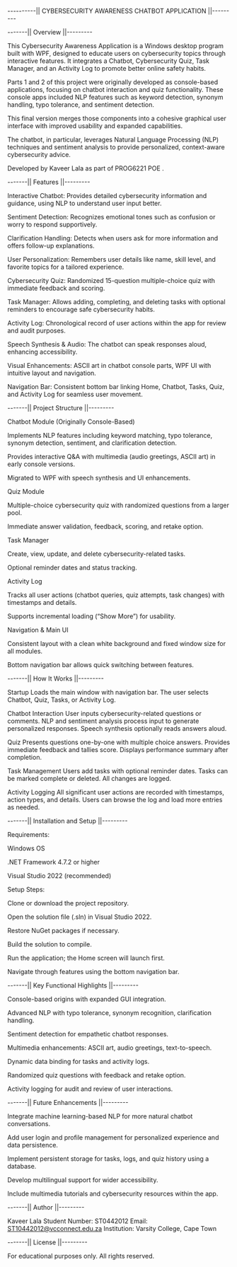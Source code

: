 ----------|| CYBERSECURITY AWARENESS CHATBOT APPLICATION ||---------

-------|| Overview ||---------

This Cybersecurity Awareness Application is a Windows desktop program built with WPF, designed to educate users on cybersecurity topics through interactive features. It integrates a Chatbot, Cybersecurity Quiz, Task Manager, and an Activity Log to promote better online safety habits.

Parts 1 and 2 of this project were originally developed as console-based applications, focusing on chatbot interaction and quiz functionality. These console apps included NLP features such as keyword detection, synonym handling, typo tolerance, and sentiment detection.

This final version merges those components into a cohesive graphical user interface with improved usability and expanded capabilities.

The chatbot, in particular, leverages Natural Language Processing (NLP) techniques and sentiment analysis to provide personalized, context-aware cybersecurity advice.

Developed by Kaveer Lala as part of PROG6221 POE .

-------|| Features ||---------

Interactive Chatbot: Provides detailed cybersecurity information and guidance, using NLP to understand user input better.

Sentiment Detection: Recognizes emotional tones such as confusion or worry to respond supportively.

Clarification Handling: Detects when users ask for more information and offers follow-up explanations.

User Personalization: Remembers user details like name, skill level, and favorite topics for a tailored experience.

Cybersecurity Quiz: Randomized 15-question multiple-choice quiz with immediate feedback and scoring.

Task Manager: Allows adding, completing, and deleting tasks with optional reminders to encourage safe cybersecurity habits.

Activity Log: Chronological record of user actions within the app for review and audit purposes.

Speech Synthesis & Audio: The chatbot can speak responses aloud, enhancing accessibility.

Visual Enhancements: ASCII art in chatbot console parts, WPF UI with intuitive layout and navigation.

Navigation Bar: Consistent bottom bar linking Home, Chatbot, Tasks, Quiz, and Activity Log for seamless user movement.

-------|| Project Structure ||---------

Chatbot Module (Originally Console-Based)

Implements NLP features including keyword matching, typo tolerance, synonym detection, sentiment, and clarification detection.

Provides interactive Q&A with multimedia (audio greetings, ASCII art) in early console versions.

Migrated to WPF with speech synthesis and UI enhancements.

Quiz Module

Multiple-choice cybersecurity quiz with randomized questions from a larger pool.

Immediate answer validation, feedback, scoring, and retake option.

Task Manager

Create, view, update, and delete cybersecurity-related tasks.

Optional reminder dates and status tracking.

Activity Log

Tracks all user actions (chatbot queries, quiz attempts, task changes) with timestamps and details.

Supports incremental loading (“Show More”) for usability.

Navigation & Main UI

Consistent layout with a clean white background and fixed window size for all modules.

Bottom navigation bar allows quick switching between features.

-------|| How It Works ||---------

Startup
Loads the main window with navigation bar. The user selects Chatbot, Quiz, Tasks, or Activity Log.

Chatbot Interaction
User inputs cybersecurity-related questions or comments. NLP and sentiment analysis process input to generate personalized responses. Speech synthesis optionally reads answers aloud.

Quiz
Presents questions one-by-one with multiple choice answers. Provides immediate feedback and tallies score. Displays performance summary after completion.

Task Management
Users add tasks with optional reminder dates. Tasks can be marked complete or deleted. All changes are logged.

Activity Logging
All significant user actions are recorded with timestamps, action types, and details. Users can browse the log and load more entries as needed.

-------|| Installation and Setup ||---------

Requirements:

Windows OS

.NET Framework 4.7.2 or higher

Visual Studio 2022 (recommended)

Setup Steps:

Clone or download the project repository.

Open the solution file (.sln) in Visual Studio 2022.

Restore NuGet packages if necessary.

Build the solution to compile.

Run the application; the Home screen will launch first.

Navigate through features using the bottom navigation bar.

-------|| Key Functional Highlights ||---------

Console-based origins with expanded GUI integration.

Advanced NLP with typo tolerance, synonym recognition, clarification handling.

Sentiment detection for empathetic chatbot responses.

Multimedia enhancements: ASCII art, audio greetings, text-to-speech.

Dynamic data binding for tasks and activity logs.

Randomized quiz questions with feedback and retake option.

Activity logging for audit and review of user interactions.

-------|| Future Enhancements ||---------

Integrate machine learning-based NLP for more natural chatbot conversations.

Add user login and profile management for personalized experience and data persistence.

Implement persistent storage for tasks, logs, and quiz history using a database.

Develop multilingual support for wider accessibility.

Include multimedia tutorials and cybersecurity resources within the app.

-------|| Author ||---------

Kaveer Lala
Student Number: ST0442012
Email: ST10442012@vcconnect.edu.za
Institution: Varsity College, Cape Town

-------|| License ||---------

For educational purposes only. All rights reserved.
